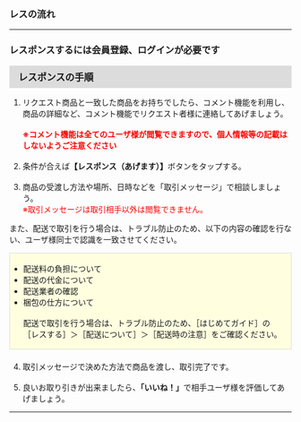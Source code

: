 <h3>レスの流れ</h3>
<hr>

<h3>レスポンスするには会員登録、ログインが必要です</h3>

<div style="padding: 7px 15px; margin-top: 15px; margin-bottom: 15px; border: 1px solid #dcdcdc; background-color: #dcdcdc; font-size: 120%">
<strong>レスポンスの手順</strong>
</div>

<ol>
<li>リクエスト商品と一致した商品をお持ちでしたら、コメント機能を利用し、商品の詳細など、コメント機能でリクエスト者様に連絡してあげましょう。<br>
<br>
<font color="ff0000"><strong>※コメント機能は全てのユーザ様が閲覧できますので、個人情報等の記載はしないようご注意ください</strong></font></li>
<br>
<li>条件が合えば<strong>【レスポンス（あげます）】</strong>ボタンをタップする。</li>
<br>
<li>商品の受渡し方法や場所、日時などを「取引メッセージ」で相談しましょう。<br>
<font color="ff0000">※取引メッセージは取引相手以外は閲覧できません。</font></li>
</ol>

また、配送で取引を行う場合は、トラブル防止のため、以下の内容の確認を行ない、ユーザ様同士で認識を一致させてください。

<div style="padding: 3px 15px 3px 0px; margin-bottom: 20px; border: 1px solid #dcdcdc; background-color: #ffffe0;">
<ul>
<li>配送料の負担について</li>
<li>配送の代金について</li>
<li>配送業者の確認</li>
<li>梱包の仕方について<br>
<br>
配送で取引を行う場合は、トラブル防止のため、［はじめてガイド］の［レスする］＞［配送について］＞［配送時の注意］をご確認ください。</li>
</ul>
</div>

<ol start="4">
<li>取引メッセージで決めた方法で商品を渡し、取引完了です。</li>
<br>
<li>良いお取り引きが出来ましたら、<strong>「いいね！」</strong>で相手ユーザ様を評価してあげましょう。</li>
</ol>

<hr>